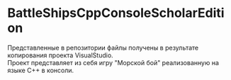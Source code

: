 # BattleShipsCppConsoleScholarEdition 
Представленные в репозитории файлы получены в результате копирования проекта VisualStudio.  
Проект представляет из себя игру "Морской бой" реализованную на языке C++ в консоли.  
